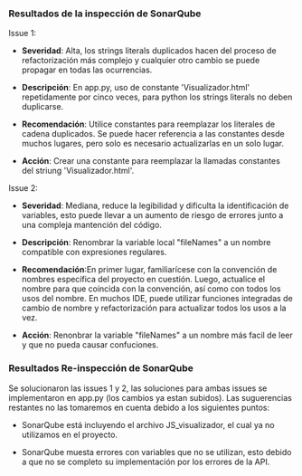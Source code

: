 ### Resultados de la inspección de SonarQube 

Issue 1:

- **Severidad**: Alta, los strings literals duplicados hacen del proceso de refactorización más complejo y cualquier otro cambio se puede propagar en todas las ocurrencias.

- **Descripción**: En app.py, uso de constante 'Visualizador.html' repetidamente por cinco veces, para python los strings literals no deben duplicarse.
  
- **Recomendación**: Utilice constantes para reemplazar los literales de cadena duplicados. Se puede hacer referencia a las constantes desde muchos lugares, pero solo es necesario actualizarlas en un solo lugar.
  
- **Acción**: Crear una constante para reemplazar la llamadas constantes del striung 'Visualizador.html'.

Issue 2: 
  
- **Severidad**: Mediana, reduce la legibilidad y dificulta la identificación de variables, esto puede llevar a un aumento de riesgo de errores junto a una compleja mantención del código.
  
- **Descripción**: Renombrar la variable local "fileNames" a un nombre compatible con expresiones regulares.
  
- **Recomendación**:En primer lugar, familiarícese con la convención de nombres específica del proyecto en cuestión. Luego, actualice el nombre para que coincida con la convención, así como con todos los usos del nombre. En muchos IDE, puede utilizar funciones integradas de cambio de nombre y refactorización para actualizar todos los usos a la vez.
  
- **Acción**: Renonbrar la variable "fileNames" a un nombre más facil de leer y que no pueda causar confuciones.

### Resultados Re-inspección de SonarQube

Se solucionaron las issues 1 y 2, las soluciones para ambas issues se implementaron en app.py (los cambios ya estan subidos).
Las suguerencias restantes no las tomaremos en cuenta debido a los siguientes puntos:

- SonarQube está incluyendo el archivo JS_visualizador, el cual ya no utilizamos en el proyecto.

- SonarQube muesta errores con variables que no se utilizan, esto debido a que no se completo su implementación por los errores de la API.
